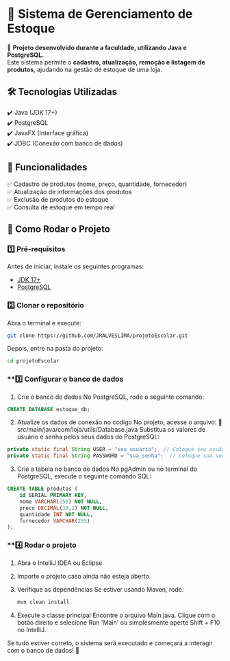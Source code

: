 # 🏪 Sistema de Gerenciamento de Estoque

🚀 **Projeto desenvolvido durante a faculdade, utilizando Java e PostgreSQL.**  
Este sistema permite o **cadastro, atualização, remoção e listagem de produtos**, ajudando na gestão de estoque de uma loja.

## 🛠️ Tecnologias Utilizadas
✔️ Java (JDK 17+)  
✔️ PostgreSQL  
✔️ JavaFX (Interface gráfica)  
✔️ JDBC (Conexão com banco de dados)

## 📌 Funcionalidades
✅ Cadastro de produtos (nome, preço, quantidade, fornecedor)  
✅ Atualização de informações dos produtos  
✅ Exclusão de produtos do estoque  
✅ Consulta de estoque em tempo real

## 🚀 Como Rodar o Projeto

### **1️⃣ Pré-requisitos**  
Antes de iniciar, instale os seguintes programas:
- [JDK 17+](https://www.oracle.com/java/technologies/javase-downloads.html)  
- [PostgreSQL](https://www.postgresql.org/download/)

### **2️⃣ Clonar o repositório**  
Abra o terminal e execute:
```bash
git clone https://github.com/JRALVESLIMA/projetoEscolar.git
```
Depois, entre na pasta do projeto:
```bash
cd projetoEscolar
```
### **3️⃣ Configurar o banco de dados
1. Crie o banco de dados
No PostgreSQL, rode o seguinte comando:
```sql
CREATE DATABASE estoque_db;
```
2. Atualize os dados de conexão no código
No projeto, acesse o arquivo:
📂 src/main/java/com/loja/utils/Database.java
Substitua os valores de usuário e senha pelos seus dados do PostgreSQL:
```java
private static final String USER = "seu_usuario";  // Coloque seu usuário do PostgreSQL
private static final String PASSWORD = "sua_senha";  // Coloque sua senha do PostgreSQL
```
3. Crie a tabela no banco de dados
No pgAdmin ou no terminal do PostgreSQL, execute o seguinte comando SQL:
```sql
CREATE TABLE produtos (
    id SERIAL PRIMARY KEY,
    nome VARCHAR(255) NOT NULL,
    preco DECIMAL(10,2) NOT NULL,
    quantidade INT NOT NULL,
    fornecedor VARCHAR(255)
);
```
### **4️⃣ Rodar o projeto
1. Abra o IntelliJ IDEA ou Eclipse

2. Importe o projeto caso ainda não esteja aberto.

3. Verifique as dependências
    Se estiver usando Maven, rode:
   ```bash
   mvn clean install
   ```
4. Execute a classe principal
   Encontre o arquivo Main.java.
   Clique com o botão direito e selecione Run 'Main' ou simplesmente aperte Shift + F10 no IntelliJ.

Se tudo estiver correto, o sistema será executado e começará a interagir com o banco de dados! 🚀


